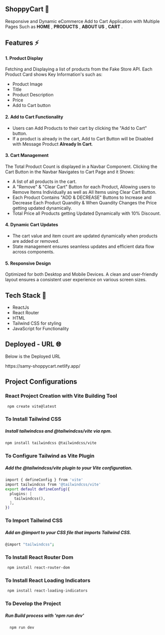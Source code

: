 ## **ShoppyCart 🛒**
Responsive and Dynamic eCommerce Add to Cart Application with Multiple Pages Such as **HOME** , **PRODUCTS** , **ABOUT US** , **CART** .

## Features ⚡
#### 1. Product Display
Fetching and Displaying a list of products from the Fake Store API.
Each Product Card shows Key Information's such as:
- Product Image
- Title
- Product Description
- Price
- Add to Cart button
  
####  2. Add to Cart Functionality
- Users can Add Products to their cart by clicking the "Add to Cart" button.
- If a product is already in the cart, Add to Cart Button will be Disabled with Message Product **Already In Cart**.
  
#### 3. Cart Management
The Total Product Count is displayed in a Navbar Component.
Clicking the Cart Button in the Navbar Navigates to Cart Page and it Shows:
- A list of all products in the cart.
- A "Remove" & "Clear Cart" Button for each Product, Allowing users to Remove Items Individually as well as All Items using Clear Cart Button.
- Each Product Contains "ADD & DECREASE" Buttons to Increase and Decrease Each Product Quandity & When Quandity Changes the Price getting updated dynamically.
- Total Price all Products getting Updated Dynamically with 10% Discount.
  
#### 4. Dynamic Cart Updates
- The cart value and item count are updated dynamically when products are added or removed.
- State management ensures seamless updates and efficient data flow across components.
   
####  5. Responsive Design
Optimized for both Desktop and Mobile Devices.
A clean and user-friendly layout ensures a consistent user experience on various screen sizes.

## Tech Stack 💫
- ReactJs
- React Router
- HTML
- Tailwind CSS for styling
- JavaScript for Functionality

## Deployed - URL 🌐 
Below is the Deployed URL
<p> https://samy-shoppycart.netlify.app/ </p>

## Project Configurations

### React Project Creation with Vite Building Tool
```bash
 npm create vite@latest
```

### To Install Tailwind CSS
##### Install tailwindcss and @tailwindcss/vite via npm.
```bash
npm install tailwindcss @tailwindcss/vite
```

### To Configure Tailwind as Vite Plugin
##### Add the @tailwindcss/vite plugin to your Vite configuration.
```bash
import { defineConfig } from 'vite'
import tailwindcss from '@tailwindcss/vite'
export default defineConfig({
  plugins: [
    tailwindcss(),
  ],
})
```

### To Import Tailwind CSS
##### Add an @import to your CSS file that imports Tailwind CSS.
```bash
@import "tailwindcss";
```

### To Install React Router Dom
```bash
 npm install react-router-dom
```

### To Install React Loading Indicators
```bash
 npm install react-loading-indicators
```

### To Develop the Project
##### Run Build process with 'npm run dev' 
```bash
  npm run dev
```
